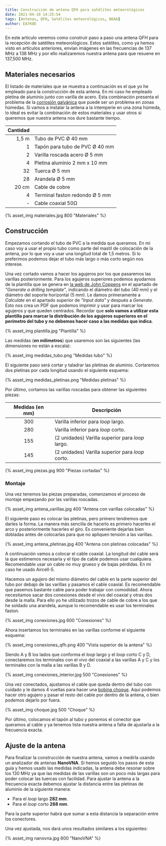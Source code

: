 ```yaml
---
title: Construcción de antena QFH para satélites meteorológicos
date: 2021-04-10 14:25:54
tags: [Antenas, QFH, Satélites meteorológicos, NOAA]
author: EA7KOO
---
```


En este artículo veremos como construir paso a paso una antena QFH para la recepción de satélites meteorológicos. Estos satélites, como ya hemos visto en artículos anteriores, envían imágenes en las frecuencias de 137 MHz a 138 MHz y por ello realizaremos nuestra antena para que resuene en 137,500 MHz.

<!-- more -->

## Materiales necesarios

El listado de materiales que se muestra a continuación es el que yo he empleado para la construcción de esta antena. En mi caso he empleado pletina de aluminio junto con varilla de acero. Esta combinación presenta el problema de la [corrosión galvánica](https://es.wikipedia.org/wiki/Corrosi%C3%B3n_galv%C3%A1nica) que puede ser un problema en zonas húmedas. Si vamos a instalar la antena a la intemperie en una zona húmeda, lo ideal es evitar la combinación de estos materiales y usar otros si queremos que nuestra antena nos dure bastante tiempo.

| Cantidad | |
|-:|-|
| 1,5 m | Tubo de PVC Ø 40 mm |
| 1 | Tapón para tubo de PVC Ø 40 mm |
| 2 | Varilla roscada acero Ø 5 mm |
| 4 | Pletina aluminio 2 mm x 10 mm |
| 32 | Tuerca Ø 5 mm |
| 28 | Arandela Ø 5 mm |
| 20 cm | Cable de cobre |
| 4 | Terminal faston redondo Ø 5 mm |
| - | Cable coaxial 50Ω |

{% asset_img materiales.jpg 800 "Materiales" %}

## Construcción

Empezamos cortando el tubo de PVC a la medida que queramos. En mi caso voy a usar el propio tubo como parte del mastil de colocación de la antena, por lo que voy a usar una longitud total de 1,5 metros. Si lo preferimos podemos dejar el tubo más largo o más corto según nos interese.

Una vez cortado vamos a hacer los agujeros por los que pasaremos las varillas posteriormente.
Para los agujeros superiores podemos ayudarnos de la plantilla que se genera en [la web de John Coppens](http://jcoppens.com/ant/qfh/calc.en.php) en el apartado de _"Generate a drilling template"_, indicando el diámetro del tubo (40 mm) y el diámetro del soporte horizontal (5 mm).
Le damos primeramente a _Calculate_ en el apartado superior de _"Input data"_ y después a _Generate_. Esto nos crea un PDF que podemos imprimir y usar para marcar los agujeros y que queden centrados. Recordar que **solo vamos a utilizar esta plantilla para marcar la distribución de los agujeros superiores en el perímetro del tubo y no debemos hacer caso a las medidas que indica**.

{% asset_img plantilla.jpg "Plantilla" %}

Las medidas (**en milímetros**) que usaremos son las siguientes (las dimensiones no están a escala):

{% asset_img medidas_tubo.png "Medidas tubo" %}


El siguiente paso será cortar y taladrar las pletinas de aluminio. Cortaremos dos pletinas por cada longitud usando el siguiente esquema:

{% asset_img medidas_pletinas.png "Medidas pletinas" %}

Por último, cortamos las varillas roscadas para obtener las siguientes piezas:

| Medidas (en mm) | Descripción |
|:-:|-|
| 300 | Varilla inferior para _loop_ largo. |
| 280 | Varilla inferior para _loop_ corto. |
| 155 | (2 unidades) Varilla superior para _loop_ largo. |
| 145 | (2 unidades) Varilla superior para _loop_ corto. |

{% asset_img piezas.jpg 900 "Piezas cortadas" %}

### Montaje

Una vez tenemos las piezas preparadas, comenzamos el proceso de montaje empezando por las varillas roscadas.

{% asset_img antena_varillas.jpg 400 "Antena con varillas colocadas" %}

El siguiente paso es colocar las pletinas, pero primero tendremos que darles la forma. La manera más sencilla de hacerlo es primero hacerles el arco y posteriormente hacerles el giro. Es conveniente dejarlas bien dobladas antes de colocarlas para que no apliquen tensión a las varillas.

{% asset_img antena_pletinas.jpg 400 "Antena con pletinas colocadas" %}

A continuación vamos a colocar el cable coaxial. La longitud del cable será la que estimemos necesaria y el tipo de cable podemos usar cualquiera. Recomendable usar un cable no muy grueso y de bajas pérdidas. En mi caso he usado Aircell-5.

Hacemos un agujero del mismo diámetro del cable en la parte superior del tubo por debajo de las varillas y pasamos el cable coaxial. Es recomendable que pasemos bastante cable para poder trabajar con comodidad.
Ahora necesitamos sacar dos conexiones desde el vivo del coaxial y otras dos desde la malla. Para ello yo he utilizado trozos de cable de cobre a los que he soldado una arandela, aunque lo recomendable es usar los terminales faston.

{% asset_img conexiones.jpg 600 "Conexiones" %}

Ahora insertamos los terminales en las varillas conforme el siguiente esquema:

{% asset_img conexiones_qfh.png 400 "Vista superior de la antena" %}

Siendo A y B los lados que conforma el _loop_ largo y el _loop_ corto C y D, conectaremos los terminales con el vivo del coaxial a las varillas A y C y los terminales con la malla a las varillas B y D.

{% asset_img conexiones_interior.jpg 500 "Conexiones" %}

Una vez conectados, ajustamos el cable que queda dentro del tubo con cuidado y le damos 4 vueltas para hacer una [bobina choque](https://es.wikipedia.org/wiki/Bobina_de_choque). Aquí podemos hacer otro agujero y pasar el resto del cable por dentro de la antena, o bien podemos dejarlo por fuera.

{% asset_img choque.jpg 500 "Choque" %}

Por último, colocamos el tapón al tubo y ponemos el conector que queramos al cable y ya tenemos lista nuestra antena a falta de ajustarla a la frecuencia exacta.

## Ajuste de la antena

Para finalizar la construcción de nuestra antena, vamos a medirla usando un analizador de antenas **NanoVNA**. Si hemos seguido los pasos de esta guía y hemos usado las medidas indicadas, la antena debe resonar sobre los 130 MHz ya que las medidas de las varillas son un poco más largas para poder colocar las tuercas con facilidad. Para ajustar la antena a la frecuencia exacta debemos ajustar la distancia entre las pletinas de aluminio de la siguiente manera:

- Para el _loop_ largo **282 mm**.
- Para el _loop_ corto **268 mm**.

Para la parte superior habrá que sumar a esta distancia la separación entre los conectores.

Una vez ajustada, nos dará unos resultados similares a los siguientes:

{% asset_img nanovna.jpg 600 "NanoVNA" %}
